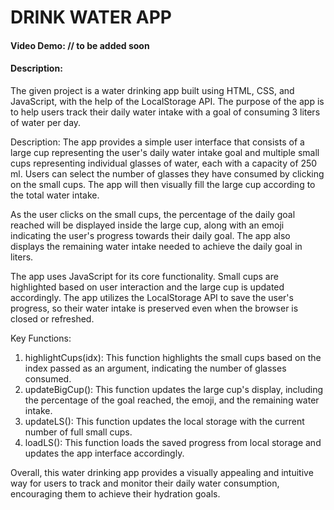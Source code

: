 # DRINK WATER APP

#### Video Demo: <URL HERE> // to be added soon

#### Description:

The given project is a water drinking app built using HTML, CSS, and JavaScript, with the help of the LocalStorage API. The purpose of the app is to help users track their daily water intake with a goal of consuming 3 liters of water per day.

Description:
The app provides a simple user interface that consists of a large cup representing the user's daily water intake goal and multiple small cups representing individual glasses of water, each with a capacity of 250 ml. Users can select the number of glasses they have consumed by clicking on the small cups. The app will then visually fill the large cup according to the total water intake.

As the user clicks on the small cups, the percentage of the daily goal reached will be displayed inside the large cup, along with an emoji indicating the user's progress towards their daily goal. The app also displays the remaining water intake needed to achieve the daily goal in liters.

The app uses JavaScript for its core functionality. Small cups are highlighted based on user interaction and the large cup is updated accordingly. The app utilizes the LocalStorage API to save the user's progress, so their water intake is preserved even when the browser is closed or refreshed.

Key Functions:

1. highlightCups(idx): This function highlights the small cups based on the index passed as an argument, indicating the number of glasses consumed.
2. updateBigCup(): This function updates the large cup's display, including the percentage of the goal reached, the emoji, and the remaining water intake.
3. updateLS(): This function updates the local storage with the current number of full small cups.
4. loadLS(): This function loads the saved progress from local storage and updates the app interface accordingly.

Overall, this water drinking app provides a visually appealing and intuitive way for users to track and monitor their daily water consumption, encouraging them to achieve their hydration goals.
